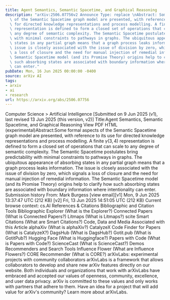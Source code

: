 ```yaml
---
title: Agent Semantics, Semantic Spacetime, and Graphical Reasoning
description: "arXiv:2506.07756v2 Announce Type: replace \nAbstract: Some formal aspects\
  \ of the Semantic Spacetime graph model are presented, with reference to its use\
  \ for directed knowledge representations and process modelling. A finite $\\gamma(3,4)$\
  \ representation is defined to form a closed set of operations that can scale to\
  \ any degree of semantic complexity. The Semantic Spacetime postulates bring predictability\
  \ with minimal constraints to pathways in graphs. The ubiquitous appearance of absorbing\
  \ states in any partial graph means that a graph process leaks information. The\
  \ issue is closely associated with the issue of division by zero, which signals\
  \ a loss of closure and the need for manual injection of remedial information. The\
  \ Semantic Spacetime model (and its Promise Theory) origins help to clarify how\
  \ such absorbing states are associated with boundary information where intentionality\
  \ can enter."
pubDate: Mon, 16 Jun 2025 00:00:00 -0400
source: arXiv AI
tags:
- arxiv
- ai
- research
url: https://arxiv.org/abs/2506.07756
---
```


Computer Science > Artificial Intelligence
[Submitted on 9 Jun 2025 (v1), last revised 13 Jun 2025 (this version, v2)]
Title:Agent Semantics, Semantic Spacetime, and Graphical Reasoning
View PDF HTML (experimental)Abstract:Some formal aspects of the Semantic Spacetime graph model are presented, with reference to its use for directed knowledge representations and process modelling. A finite $\gamma(3,4)$ representation is defined to form a closed set of operations that can scale to any degree of semantic complexity. The Semantic Spacetime postulates bring predictability with minimal constraints to pathways in graphs. The ubiquitous appearance of absorbing states in any partial graph means that a graph process leaks information. The issue is closely associated with the issue of division by zero, which signals a loss of closure and the need for manual injection of remedial information. The Semantic Spacetime model (and its Promise Theory) origins help to clarify how such absorbing states are associated with boundary information where intentionality can enter.
Submission history
From: Mark Burgess [view email][v1] Mon, 9 Jun 2025 13:37:47 UTC (212 KB)
[v2] Fri, 13 Jun 2025 14:51:05 UTC (212 KB)
Current browse context:
cs.AI
References & Citations
Bibliographic and Citation Tools
Bibliographic Explorer (What is the Explorer?)
Connected Papers (What is Connected Papers?)
Litmaps (What is Litmaps?)
scite Smart Citations (What are Smart Citations?)
Code, Data and Media Associated with this Article
alphaXiv (What is alphaXiv?)
CatalyzeX Code Finder for Papers (What is CatalyzeX?)
DagsHub (What is DagsHub?)
Gotit.pub (What is GotitPub?)
Hugging Face (What is Huggingface?)
Papers with Code (What is Papers with Code?)
ScienceCast (What is ScienceCast?)
Demos
Recommenders and Search Tools
Influence Flower (What are Influence Flowers?)
CORE Recommender (What is CORE?)
arXivLabs: experimental projects with community collaborators
arXivLabs is a framework that allows collaborators to develop and share new arXiv features directly on our website.
Both individuals and organizations that work with arXivLabs have embraced and accepted our values of openness, community, excellence, and user data privacy. arXiv is committed to these values and only works with partners that adhere to them.
Have an idea for a project that will add value for arXiv's community? Learn more about arXivLabs.